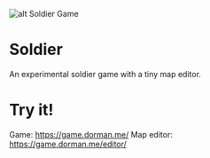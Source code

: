 ![alt Soldier Game](https://i.ibb.co/rMj21pn/soldier-banner.png)

# Soldier
An experimental soldier game with a tiny map editor.

# Try it!
Game: https://game.dorman.me/
Map editor: https://game.dorman.me/editor/
